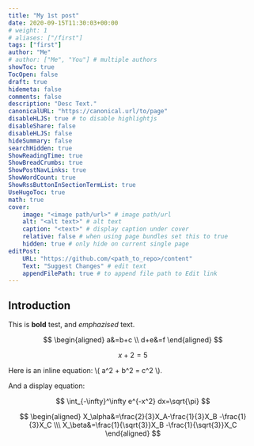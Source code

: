 ```yaml
---
title: "My 1st post"
date: 2020-09-15T11:30:03+00:00
# weight: 1
# aliases: ["/first"]
tags: ["first"]
author: "Me"
# author: ["Me", "You"] # multiple authors
showToc: true
TocOpen: false
draft: true
hidemeta: false
comments: false
description: "Desc Text."
canonicalURL: "https://canonical.url/to/page"
disableHLJS: true # to disable highlightjs
disableShare: false
disableHLJS: false
hideSummary: false
searchHidden: true
ShowReadingTime: true
ShowBreadCrumbs: true
ShowPostNavLinks: true
ShowWordCount: true
ShowRssButtonInSectionTermList: true
UseHugoToc: true
math: true
cover:
    image: "<image path/url>" # image path/url
    alt: "<alt text>" # alt text
    caption: "<text>" # display caption under cover
    relative: false # when using page bundles set this to true
    hidden: true # only hide on current single page
editPost:
    URL: "https://github.com/<path_to_repo>/content"
    Text: "Suggest Changes" # edit text
    appendFilePath: true # to append file path to Edit link
---
```


## Introduction

This is **bold** test, and *emphazised* text. 

$$
\begin{aligned}
   a&=b+c \\
   d+e&=f
\end{aligned}
$$

$$ x + 2 = 5 $$


Here is an inline equation: \\( a^2 + b^2 = c^2 \\).


And a display equation:

$$
\int_{-\infty}^\infty e^{-x^2} dx=\sqrt{\pi}
$$

$$
\begin{aligned}
X_\alpha&=\frac{2}{3}X_A-\frac{1}{3}X_B -\frac{1}{3}X_C \\\
X_\beta&=\frac{1}{\sqrt{3}}X_B -\frac{1}{\sqrt{3}}X_C 
\end{aligned}
$$